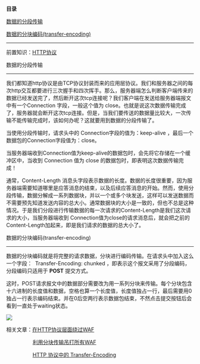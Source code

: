 **目录**

[数据的分段传输](#t0)

[数据的分块编码(transfer-encoding)](#t1)

* * *

前置知识：[HTTP协议](https://blog.csdn.net/qq_36119192/article/details/82942185)

数据的分段传输
-------

我们都知道http协议是由TCP协议封装而来的应用层协议。我们和服务器之间的每次http交互都要进行三次握手和四次挥手。那么，服务器端怎么判断客户端传来的数据已经发送完了，然后断开这次tcp连接呢？我们客户端在发送给服务器端报文中有一个Connection 字段，一般这个值为 close。也就是说这次数据传输完成了，服务器就会断开这次tcp连接。但是，当我们要传送的数据量比较大，一次传输不能传输完成时，该如何办呢？这就要用到数据的分段传输了。

当使用分段传输时，请求头中的 Connection字段的值为：keep-alive ，最后一个数据包的Connection字段值为：close。

当服务器端收到Connection值为keep-alive的数据包时，会先将它存储在一个缓冲区中，当收到 Connection 值为 close 的数据包时，即表明这次数据传输完成！

通常，Content-Length 消息头字段表示数据的长度。数据的长度很重要，因为服务器端需要知道哪里是应答消息的结束，以及后续应答消息的开始。然而，使用分段传输，数据分解成一系列数据块，并以一个或多个块发送，这样可以发送数据而不需要预先知道发送内容的总大小。通常数据块的大小是一致的，但也不总是这种情况。于是我们分段进行传输数据的每一次请求的Content-Length是我们这次请求的大小，当服务器端收到 Connection值为close的请求消息后，就会把之前的Content-Length加起来，即是我们请求的数据的总大小了。

数据的分块编码(transfer-encoding)
--------------------------

数据的分块编码就是将完整的请求数据，分块进行编码传输。在请求头中加入这么一个字段：  Transfer-Encoding: chunked ，即表示这个报文采用了分段编码，分段编码只适用于 **POST** 提交方式。

这时，POST请求报文中的数据部分需要改为用一系列分块来传输。每个分块包含十六进制的长度值和数据，空格也算一个长度值，长度值独占一行，最后需要用0独占一行表示编码结束。并在0后空两行表示数据包结束，不然点击提交按钮后会看到一直处于waiting状态。

![](https://img-blog.csdnimg.cn/20190323125235304.png?x-oss-process=image/watermark,type_ZmFuZ3poZW5naGVpdGk,shadow_10,text_aHR0cHM6Ly9ibG9nLmNzZG4ubmV0L3FxXzM2MTE5MTky,size_16,color_FFFFFF,t_70)

相关文章：[在HTTP协议层面绕过WAF](https://www.freebuf.com/news/193659.html)

                  [利用分块传输吊打所有WAF](https://www.freebuf.com/articles/web/194351.html)

                  [HTTP 协议中的 Transfer-Encoding](https://imququ.com/post/transfer-encoding-header-in-http.html)